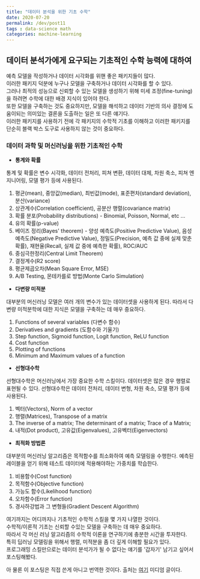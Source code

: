 ```yaml
---
title: "데이터 분석을 위한 기초 수학"
date: 2020-07-20
permalink: /dev/post11
tags : data-science math
categories: machine-learning
---
```



## 데이터 분석가에게 요구되는 기초적인 수학 능력에 대하여

예측 모델을 작성하거나 데이터 시각화를 위핸 좋은 패키지들이 많다.     
이러한 패키지 덕분에 누구나 모델을 구축하거나 데이터 시각화를 할 수 있다.    
그러나 최적의 성능으로 신뢰할 수 있는 모델을 생성하기 위해 미세 조정(fine-tuning)을 하려면 수학에 대한 배경 지식이 있어야 한다.    
또한 모델을 구축하는 것도 중요하지만, 모델을 해석하고 데이터 기반의 의사 결정에 도움이되는 의미있는 결론을 도출하는 일은 또 다른 얘기다.   
이러한 패키지를 사용하기 전에 각 패키지의 수학적 기초를 이해하고 이러한 패키지를 단순히 블랙 박스 도구로 사용하지 않는 것이 중요하다.    


### 데이터 과학 및 머신러닝을 위한 기초적인 수학

- **통계와 확률**

통계 및 확률은 변수 시각화, 데이터 전처리, 피쳐 변환, 데이터 대체, 차원 축소, 피쳐 엔지니어링, 모델 평가 등에 사용된다.

1. 평균(mean), 중앙값(median), 최빈값(mode), 표준편차(standard deviation), 분산(variance)
2. 상관계수(Correlation coefficient), 공분산 행렬(covariance matrix)
3. 확률 분포(Probability distributions) - Binomial, Poisson, Normal, etc ...
4. 유의 확률(p-value)
5. 베이즈 정리(Bayes' theorem) - 양성 예측도(Positive Predictive Value), 음성 예측도(Negative Predictive Value), 정밀도(Precision, 예측 값 중에 실제 맞춘 확률), 재현율(Recall, 실제 값 중에 예측한 확률), ROC/AUC
6. 중심극한정리(Central Limit Theorem)
7. 결정계수(R2 score)
8. 평균제곱오차(Mean Square Error, MSE)
9. A/B Testing, 몬테카를로 방법(Monte Carlo Simulation)

- **다변량 미적분**

대부분의 머신러닝 모델은 여러 개의 변수가 있는 데이터셋을 사용하게 된다. 따라서 다변량 미적분학에 대한 지식은 모델을 구축하는 데 매우 중요하다.

1. Functions of several variables (다변수 함수)
2. Derivatives and gradients (도함수와 기울기)
3. Step function, Sigmoid function, Logit function, ReLU function
4. Cost function
5. Plotting of functions
6. Minimum and Maximum values of a function

- **선형대수학**

선형대수학은 머신러닝에서 가장 중요한 수학 스킬이다. 데이터셋은 많은 경우 행렬로 표현될 수 있다. 선형대수학은 데이터 전처리, 데이터 변형, 차원 축소, 모델 평가 등에 사용된다.

1. 벡터(Vectors), Norm of a vector
2. 행렬(Matrices), Transpose of a matrix
3. The inverse of a matrix; The determinant of a matrix; Trace of a Matrix;
4. 내적(Dot product), 고유값(Eigenvalues), 고유벡터(Eigenvectors)

- **최적화 방법론**

대부분의 머신러닝 알고리즘은 목적함수를 최소화하여 예측 모델링을 수행한다. 예측된 레이블을 얻기 위해 테스트 데이터에 적용해야하는 가중치를 학습한다.

1. 비용함수(Cost function)
2. 목적함수(Objective function)
2. 가능도 함수(Likelihood function) 
4. 오차함수(Error function)
5. 경사하강법과 그 변형들(Gradient Descent Algorithm)


여기까지는 어디까지나 기초적인 수학적 스킬을 몇 가지 나열한 것이다.    
수학적/이론적 기초는 신뢰할 수있는 모델을 구축하는 데 매우 중요하다.    
따라서 각 머신 러닝 알고리즘의 수학적 이론을 연구하기에 충분한 시간을 투자한다.    
특히 딥러닝 모델링을 위해서 행렬, 미적분을 좀 더 깊게 이해할 필요가 있다.    
프로그래밍 스킬만으로는 데이터 분석가가 될 수 없다는 얘기를 '갑자기' 남기고 싶어서 포스팅해봤다.   

아 물론 이 포스팅은 직접 쓴게 아니고 번역한 것이다. 
출처는 [여기](https://medium.com/towards-artificial-intelligence/how-much-math-do-i-need-in-data-science-d05d83f8cb19) 미디엄 글이다.  